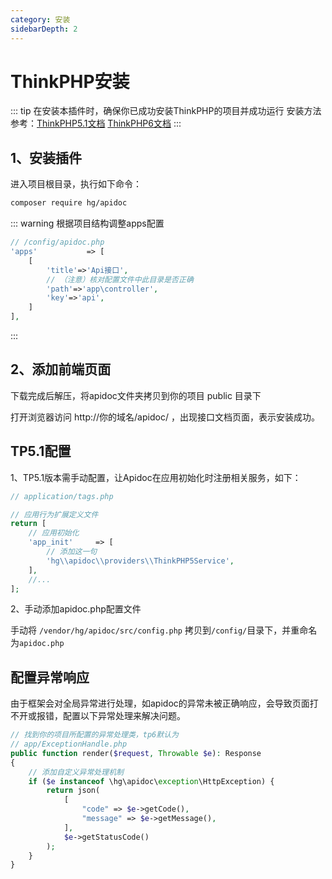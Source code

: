 ```yaml
---
category: 安装
sidebarDepth: 2
---
```


<script setup lang="ts">
import DownloadFe from "@DownloadFe";
</script>

# ThinkPHP安装

::: tip 在安装本插件时，确保你已成功安装ThinkPHP的项目并成功运行
安装方法参考：[ThinkPHP5.1文档](https://www.kancloud.cn/manual/thinkphp5_1/353948)
[ThinkPHP6文档](https://www.kancloud.cn/manual/thinkphp6_0/1037481)
:::



## 1、安装插件
进入项目根目录，执行如下命令：
```sh
composer require hg/apidoc
```

::: warning 根据项目结构调整apps配置

```php
// /config/apidoc.php
'apps'           => [
    [
        'title'=>'Api接口',
        // （注意）核对配置文件中此目录是否正确
        'path'=>'app\controller',
        'key'=>'api',
    ]
],
```
:::


## 2、添加前端页面

<ClientOnly>
<DownloadFe ></DownloadFe>
</ClientOnly>


下载完成后解压，将apidoc文件夹拷贝到你的项目 public 目录下

打开浏览器访问   http://你的域名/apidoc/ ，出现接口文档页面，表示安装成功。



## TP5.1配置

1、TP5.1版本需手动配置，让Apidoc在应用初始化时注册相关服务，如下：

```php
// application/tags.php

// 应用行为扩展定义文件
return [
    // 应用初始化
    'app_init'     => [
        // 添加这一句
        'hg\\apidoc\\providers\\ThinkPHP5Service',
    ],
    //...
];
```

2、手动添加apidoc.php配置文件

手动将 `/vendor/hg/apidoc/src/config.php` 拷贝到`/config/`目录下，并重命名为`apidoc.php`


## 配置异常响应

由于框架会对全局异常进行处理，如apidoc的异常未被正确响应，会导致页面打不开或报错，配置以下异常处理来解决问题。

```php
// 找到你的项目所配置的异常处理类，tp6默认为
// app/ExceptionHandle.php
public function render($request, Throwable $e): Response
{
    // 添加自定义异常处理机制
    if ($e instanceof \hg\apidoc\exception\HttpException) {
        return json(
            [
                "code" => $e->getCode(),
                "message" => $e->getMessage(),
            ],
            $e->getStatusCode()
        );
    }
}
```


